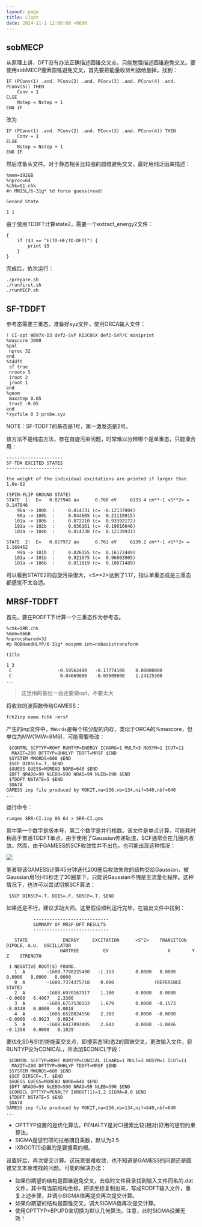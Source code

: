 ```yaml
---
layout: page
title: CIopt
date: 2024-11-1 12:00:00 +0800
---
```

## sobMECP
从原理上讲，DFT没有办法正确描述圆锥交叉点，只能勉强描述圆锥避免交叉。要使用sobMECP搜索圆锥避免交叉，首先要把能量收敛判据给删掉。找到：
```
IF (PConv(1) .and. PConv(2) .and. PConv(3) .and. PConv(4) .and. PConv(5)) THEN
    Conv = 1
ELSE
    Nstep = Nstep + 1
END IF
```
改为
```
IF (PConv(1) .and. PConv(2) .and. PConv(3) .and. PConv(4)) THEN
    Conv = 1
ELSE
    Nstep = Nstep + 1
END IF
```
然后准备头文件。对于静态相关比较强的圆锥避免交叉，最好用纯泛函来描述：
```
%mem=192GB
%nproc=64
%chk=S1.chk
#n MN15L/6-31g* td force guess(read)

Second State

1 1
```
由于使用TDDFT计算state2，需要一个extract_energy2文件：
```
{
	if ($3 == "E(TD-HF/TD-DFT)") {
		print $5
	}
}
```
完成后，依次运行：
```
./prepare.sh
./runfirst.sh
./runMECP.sh
```

## SF-TDDFT
参考态需要三重态。准备好xyz文件，使用ORCA输入文件：
~~~
! CI-opt WB97X-D3 def2-SVP RIJCOSX def2-SVP/C miniprint 
%maxcore 3000
%pal
 nproc 32
end
%tddft
 sf true
 nroots 5
 iroot 2 
 jroot 1
end
%geom
 maxstep 0.05
 trust -0.05
end
*xyzfile 0 3 probe.xyz

~~~
NOTE：SF-TDDFT的基态是1号，第一激发态是2号。

该方法不是纯态方法，存在自旋污染问题，时常难以分辨哪个是单重态，只能凑合用：
```
---------------------
SF-TDA EXCITED STATES
---------------------

the weight of the individual excitations are printed if larger than 1.0e-02

(SPIN-FLIP GROUND STATE)
STATE  1:  E=   0.027946 au      0.760 eV     6133.4 cm**-1 <S**2> =   0.147846
    96a -> 100b  :     0.014731 (c= -0.12137004)
    99a -> 100b  :     0.044605 (c=  0.21119915)
   101a -> 100b  :     0.872210 (c=  0.93392172)
   101a -> 102b  :     0.036161 (c= -0.19016046)
   101a -> 104b  :     0.014738 (c=  0.12139931)

STATE  2:  E=   0.027972 au      0.761 eV     6139.2 cm**-1 <S**2> =   1.169462
    99a -> 101b  :     0.026155 (c=  0.16172449)
   101a -> 101b  :     0.921675 (c=  0.96003905)
   101a -> 106b  :     0.011819 (c=  0.10871489)
```
可以看到STATE2的自旋污染很大，<S**2>达到了1.17，指认单重态或是三重态都感觉不太合适。

## MRSF-TDDFT
首先，要在RODFT下计算一个三重态作为参考态。

```
%chk=SRR.chk
%mem=96GB
%nprocshared=32
#p ROBHandHLYP/6-31g* nosymm int=nobasistransform

title

1 3
 C                 -0.59562400   -0.17774100    0.00000000
 C                  0.04669800   -0.09509800    1.24125300
...

```

> 这里用的基组一会还要做opt，不要太大

将收敛的波函数传给GAMESS：

```
fch2inp name.fchk -mrsf
```
产生的inp文件中，`MWords`是每个核分配的内存，类似于ORCA的%maxcore，但单位为MW(1MW=8MB)，可能需要修改：
```
 $CONTRL SCFTYP=ROHF RUNTYP=ENERGY ICHARG=1 MULT=3 NOSYM=1 ICUT=11
  MAXIT=200 DFTTYP=BHHLYP TDDFT=MRSF $END
 $SYSTEM MWORDS=600 $END
 $SCF DIRSCF=.T. $END
 $GUESS GUESS=MOREAD NORB=640 $END
 $DFT NRAD0=99 NLEB0=590 NRAD=99 NLEB=590 $END
 $TDDFT NSTATE=5 $END
 $DATA
GAMESS inp file produced by MOKIT,na=136,nb=134,nif=640,nbf=640
...

```

运行命令：

```
rungms SRR-CI.inp 00 64 > SRR-CI.gms
```

其中第一个数字是版本号，第二个数字是并行核数。该文件是单点计算，可能耗时稍高于普通TDDFT单点。由于使用了Gaussian传递轨道，SCF通常会在几圈内收敛。然而，由于GAMESS的SCF收敛性并不出色，也可能出现这种情况：

![](https://pub-ec46b9a843f44891acf04d27fddf97e0.r2.dev/2024/12/20241222235859.png)

笔者将该GAMESS计算45分钟迭代200圈后收敛失败的结构交给Gaussian，被Gaussian用1分45秒走了30圈拿下，只能说Gaussian不愧是主流量化程序。这种情况下，也许可以尝试切换SCF算法：
```
 $SCF DIRSCF=.T. DIIS=.F. SOSCF=.T. $END
```
如果还是不行，建议求助大师。这里假设顺利运行完毕，在输出文件中找到：

```
          ----------------------------
          SUMMARY OF MRSF-DFT RESULTS
          ----------------------------

   STATE             ENERGY     EXCITATION      <S^2>    TRANSITION DIPOLE, A.U.  OSCILLATOR
                    HARTREE         EV                      X        Y        Z    STRENGTH

 1 NEGATIVE ROOT(S) FOUND.
   1  A        -1608.7798225490   -1.153        0.0000   0.0000   0.0000   0.0000   0.0000
   0  A        -1608.7374375718    0.000               (REFERENCE STATE)
   2  A        -1608.6970167917    1.100        0.0000   0.0000  -0.0000   6.4967   2.3300
   3  A        -1608.6757530133    1.679        0.0000  -0.1573  -0.0340   0.0000   0.0018
   4  A        -1608.6528024556    2.303        0.0000  -0.0000  -0.0000  -0.9923   0.0834
   5  A        -1608.6417893495    2.603        0.0000  -1.0486  -0.1358   0.0000   0.1029
```

要优化S0与S1的势能面交叉点，即搜索态1和态2的圆锥交叉，更改输入文件，将RUNTYP设为CONICAL，并添加$CONICL字段：

```
 $CONTRL SCFTYP=ROHF RUNTYP=CONICAL ICHARG=1 MULT=3 NOSYM=1 ICUT=11
  MAXIT=200 DFTTYP=BHHLYP TDDFT=MRSF $END
 $SYSTEM MWORDS=600 $END
 $SCF DIRSCF=.T. $END
 $GUESS GUESS=MOREAD NORB=640 $END
 $DFT NRAD0=99 NLEB0=590 NRAD=99 NLEB=590 $END
 $CONICL OPTTYP=PENALTY IXROOT(1)=1,2 SIGMA=8.0 $END
 $TDDFT NSTATE=5 $END
 $DATA
GAMESS inp file produced by MOKIT,na=136,nb=134,nif=640,nbf=640
...

```

- OPTTYP设置的是优化算法，PENALTY是对CI搜索比较(相对)好用的惩罚约束算法。
- SIGMA是惩罚项的拉格朗日乘数，默认为3.5
- IXROOT(1)设置的是要搜索的根。

设置好后，再次提交计算。这玩意很难收敛，也不知道是GAMESS的问题还是圆锥交叉本身难找的问题。可能的解决办法：
- 如果你期望的结构是圆锥避免交叉，去临时文件目录找到输入文件同名的.dat文件，其中有当前结构坐标。把该坐标复制出来，写成RODFT输入文件，重复上述步骤，并调小SIGMA值再提交再次提交计算。
- 如果你期望的结构是圆锥交叉，调大SIGMA值再次提交计算。
- 使用OPTTYP=BPUPD来切换为默认几何算法。注意，此时SIGMA设置无效！







